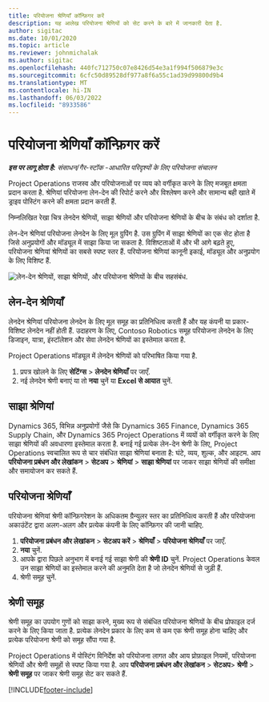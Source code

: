 ```yaml
---
title: परियोजना श्रेणियाँ कॉन्फ़िगर करें
description: यह आलेख परियोजना श्रेणियों को सेट करने के बारे में जानकारी देता है.
author: sigitac
ms.date: 10/01/2020
ms.topic: article
ms.reviewer: johnmichalak
ms.author: sigitac
ms.openlocfilehash: 440fc712750c07e8426d54e3a1f994f506879e3c
ms.sourcegitcommit: 6cfc50d89528df977a8f6a55c1ad39d99800d9b4
ms.translationtype: MT
ms.contentlocale: hi-IN
ms.lasthandoff: 06/03/2022
ms.locfileid: "8933586"
---
```

# <a name="configure-project-categories"></a>परियोजना श्रेणियाँ कॉन्फ़िगर करें

_**इस पर लागू होता है:** संसाधन/गैर-स्टॉक -आधारित परिदृश्यों के लिए परियोजना संचालन_

Project Operations राजस्व और परियोजनाओं पर व्यय को वर्गीकृत करने के लिए मजबूत क्षमता प्रदान करता है. श्रेणियां परियोजना लेन-देन की रिपोर्ट करने और विश्लेषण करने और सामान्य बही खाते में ड्राइव पोस्टिंग करने की क्षमता प्रदान करती हैं.

निम्नलिखित रेखा चित्र लेनदेन श्रेणियों, साझा श्रेणियों और परियोजना श्रेणियों के बीच के संबंध को दर्शाता है. 

लेन-देन श्रेणियां परियोजना लेनदेन के लिए मूल ग्रुपिंग है. उस ग्रुपिंग में साझा श्रेणियों का एक सेट होता है जिसे अनुप्रयोगों और मॉड्यूल में साझा किया जा सकता है. विशिष्टताओं में और भी आगे बढ़ते हुए, परियोजना श्रेणियां श्रेणियों का सबसे स्पष्ट स्तर हैं. परियोजना श्रेणियां कानूनी इकाई, मॉड्यूल और अनुप्रयोग के लिए विशिष्ट हैं.

![लेन-देन श्रेणियों, साझा श्रेणियों, और परियोजना श्रेणियों के बीच सहसंबंध.](media/project-categories.png)

## <a name="transaction-categories"></a>लेन-देन श्रेणियाँ

लेनदेन श्रेणियां परियोजना लेनदेन के लिए मूल समूह का प्रतिनिधित्व करती हैं और यह कंपनी या प्रकार-विशिष्ट लेनदेन नहीं होती हैं. उदाहरण के लिए, Contoso Robotics समूह परियोजना लेनदेन के लिए डिजाइन, यात्रा, इंस्टॉलेशन और सेवा लेनदेन श्रेणियों का इस्तेमाल करता है.

Project Operations मॉड्यूल में लेनदेन श्रेणियों को परिभाषित किया गया है. 
1. प्रपत्र खोलने के लिए **सेटिंग्स** \> **लेनदेन श्रेणियाँ** पर जाएँ. 
2. नई लेनदेन श्रेणी बनाएं या तो **नया** चुनें या **Excel से आयात** चुनें.

## <a name="shared-categories"></a>साझा श्रेणियां

Dynamics 365, विभिन्न अनुप्रयोगों जैसे कि Dynamics 365 Finance, Dynamics 365 Supply Chain, और Dynamics 365 Project Operations में व्ययों को वर्गीकृत करने के लिए साझा श्रेणियों की अवधारणा इस्तेमाल करता है. बनाई गई प्रत्येक लेन-देन श्रेणी के लिए, Project Operations स्वचालित रूप से चार संबंधित साझा श्रेणियां बनाता है: घंटे, व्यय, शुल्क, और आइटम. आप **परियोजना प्रबंधन और लेखांकन** \> **सेटअप** \> **श्रेणियां** \> **साझा श्रेणियां** पर जाकर साझा श्रेणियों की समीक्षा और समायोजन कर सकते हैं.

## <a name="project-categories"></a>परियोजना श्रेणियाँ

परियोजना श्रेणियां श्रेणी कॉन्फ़िगरेशन के अधिकतम ग्रैन्युलर स्तर का प्रतिनिधित्व करती हैं और परियोजना अकाउंटेंट द्वारा अलग-अलग और प्रत्येक कंपनी के लिए कॉन्फ़िगर की जानी चाहिए.

1. **परियोजना प्रबंधन और लेखांकन** \> **सेटअप करें** \> **श्रेणियाँ** \> **परियोजना श्रेणियाँ** पर जाएँ.
2. **नया** चुनें.
3. आपके द्वारा पिछले अनुभाग में बनाई गई साझा श्रेणी की **श्रेणी ID** चुनें. Project Operations केवल उन साझा श्रेणियों का इस्तेमाल करने की अनुमति देता है जो लेनदेन श्रेणियों से जुड़ी हैं.
4. श्रेणी समूह चुनें.

## <a name="category-groups"></a>श्रेणी समूह

श्रेणी समूह का उपयोग गुणों को साझा करने, मुख्य रूप से संबंधित परियोजना श्रेणियों के बीच प्रोफाइल दर्ज करने के लिए किया जाता है. प्रत्येक लेनदेन प्रकार के लिए कम से कम एक श्रेणी समूह होना चाहिए और प्रत्येक परियोजना श्रेणी को समूह सौंपा गया है.

Project Operations में पोस्टिंग विनिर्देश को परियोजना लागत और आय प्रोफ़ाइल नियमों, परियोजना श्रेणियों और श्रेणी समूहों से स्पष्ट किया गया है. आप **परियोजना प्रबंधन और लेखांकन** \> **सेटअप**\> **श्रेणी** \> **श्रेणी समूह** पर जाकर श्रेणी समूह सेट कर सकते हैं.


[!INCLUDE[footer-include](../includes/footer-banner.md)]